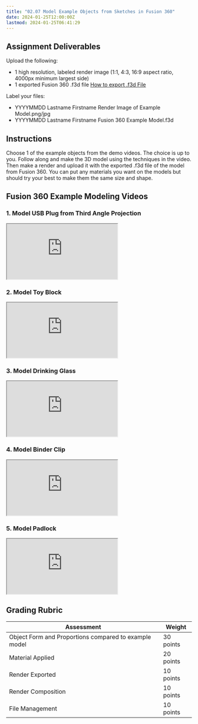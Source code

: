 ```yaml
---
title: "02.07 Model Example Objects from Sketches in Fusion 360"
date: 2024-01-25T12:00:00Z
lastmod: 2024-01-25T06:41:29
---
```


## Assignment Deliverables

Upload the following:

- 1 high resolution, labeled render image (1:1, 4:3, 16:9 aspect ratio, 4000px minimum largest side)
- 1 exported Fusion 360 .f3d file [How to export .f3d File](../../../../3d-modeling/fusion-360/fusion-360-export-f3d-file.md)

Label your files:

- YYYYMMDD Lastname Firstname Render Image of Example Model.png/jpg
- YYYYMMDD Lastname Firstname Fusion 360 Example Model.f3d

## Instructions

Choose 1 of the example objects from the demo videos. The choice is up to you. Follow along and make the 3D model using the techniques in the video. Then make a render and upload it with the exported .f3d file of the model from Fusion 360. You can put any materials you want on the models but should try your best to make them the same size and shape.

## Fusion 360 Example Modeling Videos

<div class="video-grid">
<div class="video-card">

### 1. Model USB Plug from Third Angle Projection

<div class="iframe-16-9-container"><iframe class="youTubeIframe" src="https://www.youtube.com/embed/VLx9AsbZ8R0?rel=0" width="300" height="150" allowfullscreen="allowfullscreen"></iframe></div>

</div>

<div class="video-card">

### 2. Model Toy Block

<div class="iframe-16-9-container"><iframe class="youTubeIframe" src="https://www.youtube.com/embed/OJx09e5SrEw?rel=0" width="300" height="150" allowfullscreen="allowfullscreen"></iframe></div>

</div>

<div class="video-card">

### 3. Model Drinking Glass

<div class="iframe-16-9-container"><iframe class="youTubeIframe" src="https://www.youtube.com/embed/2agSzLpN8Z0?rel=0" width="300" height="150" allowfullscreen="allowfullscreen"></iframe></div>

</div>

<div class="video-card">

### 4. Model Binder Clip

<div class="iframe-16-9-container"><iframe class="youTubeIframe" src="https://www.youtube.com/embed/MLphWafTfWY?rel=0" width="300" height="150" allowfullscreen="allowfullscreen"></iframe></div>

</div>

<div class="video-card">

### 5. Model Padlock

<div class="iframe-16-9-container"><iframe class="youTubeIframe" src="https://www.youtube.com/embed/8CNllmIHQN0?rel=0" width="300" height="150" allowfullscreen="allowfullscreen"></iframe></div>

</div>

</div>

</div>

## Grading Rubric

<div class="responsive-table-markdown">

| Assessment                                            | Weight    |
| ----------------------------------------------------- | --------- |
| Object Form and Proportions compared to example model | 30 points |
| Material Applied                                      | 20 points |
| Render Exported                                       | 10 points |
| Render Composition                                    | 10 points |
| File Management                                       | 10 points |

</div>
